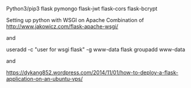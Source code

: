 Python3/pip3
flask
pymongo
flask-jwt
flask-cors
flask-bcrypt

Setting up python with WSGI on Apache
Combination of 
http://www.jakowicz.com/flask-apache-wsgi/

and

useradd -c "user for wsgi flask" -g www-data flask
groupadd www-data

and

https://dykang852.wordpress.com/2014/11/01/how-to-deploy-a-flask-application-on-an-ubuntu-vps/
